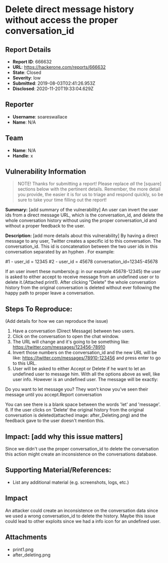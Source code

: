# Delete direct message history without access the proper conversation_id

## Report Details
- **Report ID**: 666632
- **URL**: https://hackerone.com/reports/666632
- **State**: Closed
- **Severity**: low
- **Submitted**: 2019-08-03T02:41:26.953Z
- **Disclosed**: 2020-11-20T19:33:04.629Z

## Reporter
- **Username**: soareswallace
- **Name**: N/A

## Team
- **Name**: N/A
- **Handle**: x

## Vulnerability Information
> NOTE! Thanks for submitting a report! Please replace *all* the [square] sections below with the pertinent details. Remember, the more detail you provide, the easier it is for us to triage and respond quickly, so be sure to take your time filling out the report!

**Summary:** [add summary of the vulnerability]
An user can invert the user ids from a direct message URL, which is the conversation_id, and delete the whole conversation history without using the proper conversation_id and without a proper feedback to the user.

**Description:** [add more details about this vulnerability]
By having a direct message to any user, Twitter creates a specific id to this conversation. The conversation_id. This id is concatenation between the two user ids in this conversation 
separated by an hyphen . For example:

#1 - user_id = 12345
#2 - user_id = 45678
conversation_id=12345-45678

If an user invert these numbers(e.g: in our example 45678-12345) the user is asked to either accept to receive message from an undefined user or to delete it.(Attached print1). After clicking "Delete" the whole conversation history from the original conversation is deleted without ever following the happy path to proper leave a conversation.

## Steps To Reproduce:

(Add details for how we can reproduce the issue)

  1. Have a conversation (Direct Message) between two users.
  2. Click on the conversation to open the chat window.
  3. The URL will change and it's going to be something like: https://twitter.com/messages/123456-78910
  4. Invert those numbers on the conversation_id and the new URL will be like: https://twitter.com/messages/78910-123456 and press enter to go to this URL.
  5. User will be asked to either Accept or Delete if he want to let an undefined user to message him.  With all the options above as well, like user info. However is an undefined user. The message will be exactly:

Do you want to let  message you? They won’t know you’ve seen their message until you accept.Report conversation

You can see there is a blank space between the words 'let' and 'message'.
  6. If the user clicks on 'Delete' the original history from the original conversation is deleted(attached image: after_Deleting.png) and the feedback gave to the user doesn't mention this.

## Impact: [add why this issue matters]
Since we didn't use the proper conversation_id to delete the conversation this action might create an inconsistence on the conversations database.

## Supporting Material/References:

  * List any additional material (e.g. screenshots, logs, etc.)

## Impact

An attacker could create an inconsistence on the conversation data since we used a wrong conversation_id to delete the history. Maybe this issue could lead to other exploits since we had a info icon for an undefined user.

## Attachments
- print1.png
- after_deleting.png
